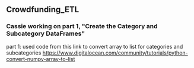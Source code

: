 ## Crowdfunding_ETL

### Cassie working on part 1, "Create the Category and Subcategory DataFrames"

part 1: used code from this link to convert array to list for categories and subcategories
https://www.digitalocean.com/community/tutorials/python-convert-numpy-array-to-list
